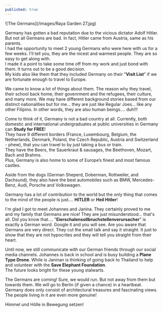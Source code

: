 ```yaml
---
published: true
---
```

![The Germans](/images/Raya Garden 27.jpg)

Germany has gotten a bad reputation due to the vicious dictator Adolf Hitler. But not all Germans are bad. In fact, Hitler came from Austria, same as his parents.   
I had the opportunity to meet 2 young Germans who were here with us for a few weeks. I'll tell you, they are the nicest and warmest people. They are so easy to get along with.   
I made it a point to take some time off from my work and just bond with them. It turns out to be a good decision.   
My kids also like them that they included Germany on their "**Visit List**" if we are fortunate enough to travel to Europe.

We came to know a lot of things about them. The reason why they travel, their school back home, their govenrment and the refugees, their culture, and many more.
We may have different background stories based from our distinct nationalities but for me... they are just like Regular Joes... like any other Filipino. In other words, they are also human beings.... duh!!!

Come to think of it, Germany is not a bad country at all. Currently, both domestic and international undergraduates at public universities in Germany can **Study for FREE**!   
They have 9 different borders (France, Luxembourg, Belgium, the Netherlands, Denmark, Poland, the Czech Republic, Austria and Switzerland - phew), that you can travel to by just taking a bus or train.   
They have the Beers, the Sauerkraut & sausages, the Beethoven, Mozart, Bach and Brahms.   
Plus, Germany is also home to some of Europe’s finest and most famous castles.   

Aside from the dogs (German Sheperd, Doberman, Rottweiler, and Dachsund), they also have the best automobiles such as BMW, Mercedes-Benz, Audi, Porsche and Volkswagen.

Germany has a lot of contribution to the world but the only thing that comes to the mind of the people is just.... **HITLER** or **Heil Hitler**!   

I'm glad I got to meet Johannes and Janina. They certainly proved to me and my family that Germans are nice! They are just misunderstood... that's all.
Did you know that.... "**Eierschalensollbruchstellenverursacher**" is exactly a German word. Google it and you will see. 
Are you aware that Germans are very direct. They cut the small talk and say it straight. It just to show that they are not hypocrites and they will tell you straight from their heart.

Until now, we still communicate with our German friends through our social media channels. Johannes is back in school and is busy building a **Plane Type Drone**. While is Janinan is thinking of going back to Thailand to help and volunteer with the **Save Elephant Foundation**.   
The future looks bright for these young stalwarts.

The Germans are coming! Sure, we would run. But not away from them but towards them. We will go to Berlin (if given a chance) in a heartbeat.   
Germany does only consist of architectural treasures and fascinating views. The people living in it are even more genuine!  

Himmel und Hölle in Bewegung setzen!